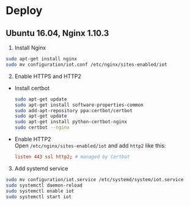 # Deploy
## Ubuntu 16.04, Nginx 1.10.3
1. Install Nginx
  ```bash
  sudo apt-get install nginx
  sudo mv configuration/iot.conf /etc/nginx/sites-enabled/iot
  ``` 
2. Enable HTTPS and HTTP2
  - Install certbot
    ```bash
    sudo apt-get update
    sudo apt-get install software-properties-common
    sudo add-apt-repository ppa:certbot/certbot
    sudo apt-get update
    sudo apt-get install python-certbot-nginx
    sudo certbot --nginx
    ``` 
  - Enable HTTP2  
    Open `/etc/nginx/sites-enabled/iot` and add `http2` like this:
    ```conf
    listen 443 ssl http2; # managed by Certbot
    ``` 
3. Add systemd service
  ```bash
  sudo mv configuration/iot.service /etc/systemd/system/iot.service
  sudo systemctl daemon-reload
  sudo systemctl enable iot
  sudo systemctl start iot
  ```
